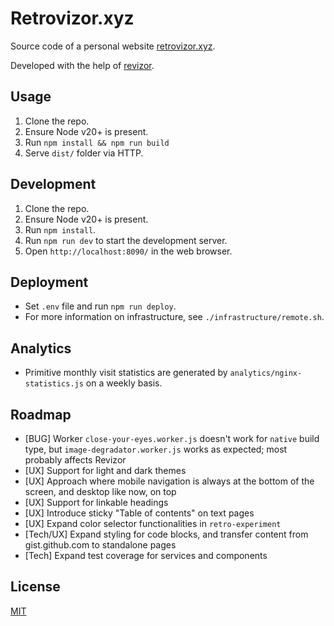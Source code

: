 # Retrovizor.xyz

Source code of a personal website [retrovizor.xyz](https://retrovizor.xyz).

Developed with the help of [revizor](revizor).

## Usage

1. Clone the repo.
2. Ensure Node v20+ is present.
3. Run `npm install && npm run build`
4. Serve `dist/` folder via HTTP.

## Development

1. Clone the repo.
2. Ensure Node v20+ is present.
3. Run `npm install`.
4. Run `npm run dev` to start the development server.
5. Open `http://localhost:8090/` in the web browser.

## Deployment

* Set `.env` file and run `npm run deploy`.
* For more information on infrastructure, see `./infrastructure/remote.sh`.

## Analytics

* Primitive monthly visit statistics are generated by `analytics/nginx-statistics.js` on a weekly basis.

## Roadmap

* [BUG] Worker `close-your-eyes.worker.js` doesn't work for `native` build type, but `image-degradator.worker.js` works as expected; most probably affects Revizor
* [UX] Support for light and dark themes
* [UX] Approach where mobile navigation is always at the bottom of the screen, and desktop like now, on top
* [UX] Support for linkable headings
* [UX] Introduce sticky "Table of contents" on text pages
* [UX] Expand color selector functionalities in `retro-experiment`
* [Tech/UX] Expand styling for code blocks, and transfer content from gist.github.com to standalone pages
* [Tech] Expand test coverage for services and components

## License

[MIT](License)

